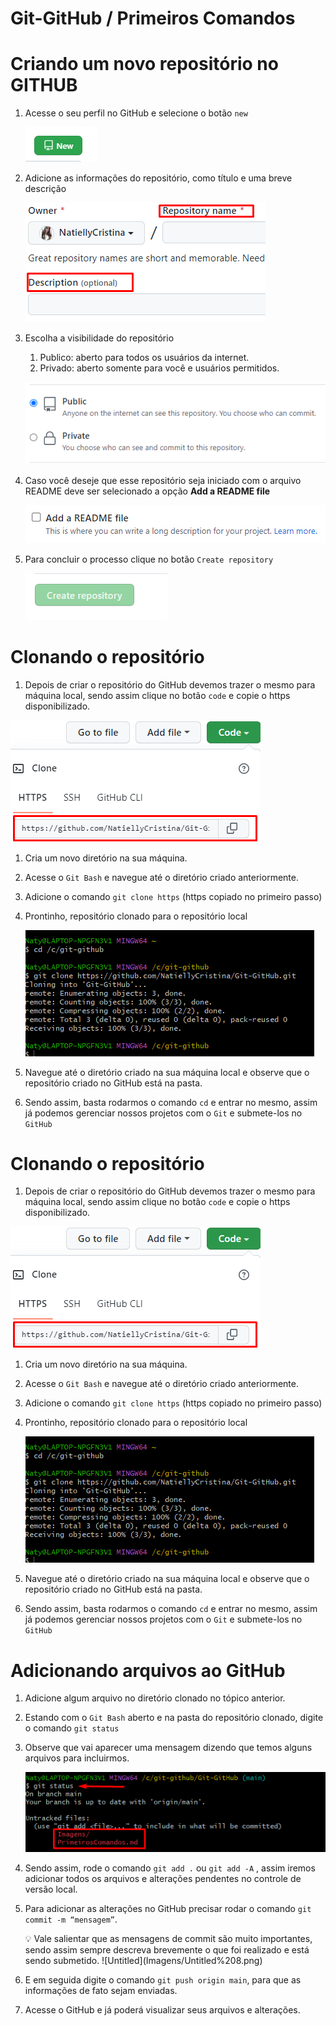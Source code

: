 # Git-GitHub / Primeiros Comandos



#  Criando um novo repositório no GITHUB

1. Acesse o seu perfil no GitHub e selecione o botão `new`
   
    ![Untitled](Imagens/Untitled.png)
    
2. Adicione as informações do repositório, como título e uma breve descrição
   
    ![Untitled](Imagens/Untitled%201.png)
    
3. Escolha a visibilidade do repositório
    1. Publico:  aberto para todos os usuários da internet.
    2. Privado: aberto somente para você e usuários permitidos.
    
    ![Untitled](Imagens/Untitled%202.png)
    
4. Caso você deseje que esse repositório seja iniciado com o arquivo README deve ser selecionado a opção **Add a README file**
   
    ![Untitled](Imagens/Untitled%203.png)
    
5. Para concluir o processo clique no botão `Create repository`
   
    ![Untitled](Imagens/Untitled%204.png)
    

# Clonando o repositório

1. Depois de criar o repositório do GitHub devemos trazer o mesmo para máquina local, sendo assim clique no botão `code` e copie o https disponibilizado.

![Untitled](Imagens/Untitled%205.png)

1. Cria um novo diretório na sua máquina.
2. Acesse o `Git Bash` e navegue até o diretório criado anteriormente.
3. Adicione o comando `git clone https` (https copiado no primeiro passo)
4. Prontinho, repositório clonado para o repositório local
   
    ![Untitled](Imagens/Untitled%206.png)
    
5. Navegue até o diretório criado na sua máquina local e observe que o repositório criado no GitHub está na pasta.
6. Sendo assim, basta rodarmos o comando `cd` e entrar no mesmo, assim já podemos  gerenciar nossos projetos com o `Git` e submete-los no `GitHub`

# Clonando o repositório

1. Depois de criar o repositório do GitHub devemos trazer o mesmo para máquina local, sendo assim clique no botão `code` e copie o https disponibilizado.

![Untitled](Imagens/Untitled%205.png)

1. Cria um novo diretório na sua máquina.
2. Acesse o `Git Bash` e navegue até o diretório criado anteriormente.
3. Adicione o comando `git clone https` (https copiado no primeiro passo)
4. Prontinho, repositório clonado para o repositório local
   
    ![Untitled](Imagens/Untitled%206.png)
    
5. Navegue até o diretório criado na sua máquina local e observe que o repositório criado no GitHub está na pasta.
6. Sendo assim, basta rodarmos o comando `cd` e entrar no mesmo, assim já podemos  gerenciar nossos projetos com o `Git` e submete-los no `GitHub`

# Adicionando arquivos ao GitHub

1. Adicione algum arquivo no diretório clonado no tópico anterior.

2. Estando com o `Git Bash` aberto e na pasta do repositório clonado, digite  o comando `git status` 

3. Observe que vai aparecer uma mensagem dizendo que temos alguns arquivos para incluirmos.

    ![Untitled](Imagens/Untitled%207.png)

4. Sendo assim, rode o comando `git add .`  ou `git add -A`  , assim iremos adicionar todos os arquivos e alterações pendentes  no  controle de versão local.

5. Para adicionar as alterações no GitHub precisar rodar o comando `git commit -m “mensagem”`.

    <aside>
    💡 Vale salientar que as mensagens de commit são muito importantes, sendo assim sempre descreva brevemente o que foi realizado e está sendo submetido.
    ![Untitled](Imagens/Untitled%208.png)

6. E em seguida digite o comando `git push origin main`, para que as informações de fato sejam enviadas.

7. Acesse o GitHub e já poderá visualizar seus arquivos e alterações.